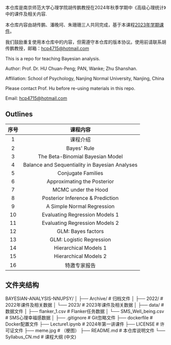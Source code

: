 本仓库是南京师范大学心理学院胡传鹏教授在2024年秋季学期中《高级心理统计》中的课件及相关内容.

本仓库内容由胡传鹏、潘晚坷、朱珊珊三人共同完成，基于本课程[2023年学期课件](./Archive/2023/README.md)。

我们鼓励重复使用本仓库中的内容，但需遵守本仓库的版本协议。使用前请联系胡传鹏教授，邮箱：hcp4715@hotmail.com

This is a repo for teaching Bayesian analysis.

Author: Prof. Dr. HU Chuan-Peng; PAN, Wanke; Zhu Shanshan. 

Affiliation: School of Psychology, Nanjing Normal University, Nanjing, China

Please contact Prof. Hu before re-using materials in this repo.

Email: hcp4715@hotmail.com


## Outlines

|序号|课程内容|
| :--: | :--: |
|    1   |  课程介绍 |
|    2   | Bayes' Rule |
|    3   | The Beta-Binomial Bayesian Model  |
|    4   | Balance and Sequentiality in Bayesian Analyses  |
|    5   | Conjugate Families |
|    6   | Approximating the Posterior |
|    7   | MCMC under the Hood |
|    8   | Posterior Inference & Prediction |
|    9   | A Simple Normal Regression |
|    10  | Evaluating Regression Models 1 |
|    11  | Evaluating Regression Models 2  |
|    12  | GLM: Bayes factors |
|    13  | GLM: Logistic Regression   |
|    14  | Hierarchical Models 1   |
|    15  | Hierarchical Models 2  |
|    16  | 特邀专家报告 |

## 文件夹结构

BAYESIAN-ANALYSIS-NNUPSY/
│
├── Archive/                         # 归档文件
│   ├── 2022/                        # 2022年课件及相关数据
│   └── 2023/                        # 2023年课件及相关数据
│
├── data/                            # 数据文件
│   ├── flanker_1.csv                # Flanker任务数据
│   └── SMS_Well_being.csv           # SMS心理幸福感数据
│
├── .gitignore                       # Git忽略文件
├── dockerfile                       # Docker配置文件
├── Lecture1.ipynb                   # 2024年第一讲课件
├── LICENSE                          # 许可证文件
├── meme.jpg                         # （梗图）
├── README.md                        # 本仓库说明文件
└── Syllabus_CN.md                   # 课程大纲 (中文)